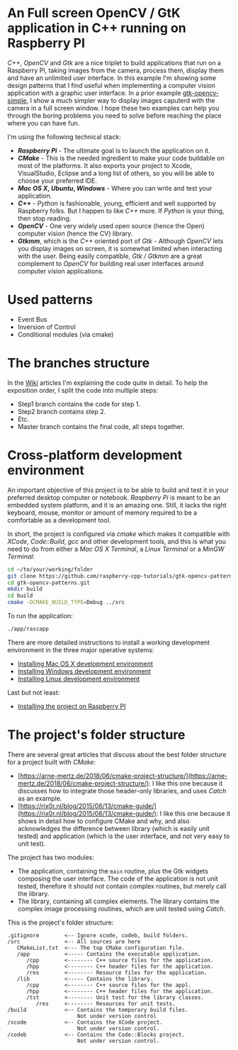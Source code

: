# An Full screen OpenCV / GtK application in C++ running on Raspberry PI

_C++_, _OpenCV_ and _Gtk_ are a nice triplet to build applications that run on a Raspberry PI, taking images from the camera, process them, display them and have an unlimited user interface. In this example I'm showing some design patterns that I find useful when implementing a computer vision application with a graphic user interface. In a prior example [gtk-opencv-simple](https://github.com/raspberry-cpp-tutorials/gtk-opencv-simple), I show a much simpler way to display images caputerd with the camera in a full screen window. I hope these two examples can help you through the boring problems you need to solve before reaching the place where you can have fun.

I'm using the following technical stack:

* **_Raspberry Pi_** - The ultimate goal is to launch the application on it.
* **_CMake_** - This is the needed ingredient to make your code buildable on most of the platforms. It also exports your project to  Xcode, VisualStudio, Eclipse and a long list of others, so you will be able to choose your preferred IDE.
* **_Mac OS X_, _Ubuntu_, _Windows_** - Where you can write and test your application.
* **_C++_** - _Python_ is fashionable, young, efficient and well supported by Raspberry folks. But I happen to like _C++_ more. If _Python_ is your thing, then stop reading.
* **_OpenCV_** - One very widely used open source (hence the Open) computer vision (hence the CV) library.
* **_Gtkmm_**, which is the _C++_ oriented port of _Gtk_ - Although _OpenCV_ lets you display images on screen, it is somewhat limited when interacting with the user. Being easily compatible, _Gtk / Gtkmm_ are a great complement to _OpenCV_ for building real user interfaces around computer vision applications.

# Used patterns
- Event Bus
- Inversion of Control
- Conditional modules (via cmake)

# The branches structure
In the [Wiki](https://github.com/raspberry-cpp-tutorials/gtk-opencv-patterns/wiki) articles I'm explaining the code quite in detail. To help the exposition order, I split the code into multiple steps:
- Step1 branch contains the code for step 1.
- Step2 branch contains step 2.
- Etc.
- Master branch contains the final code, all steps together.

# Cross-platform development environment
An important objective of this project is to be able to build and test it in your preferred desktop computer or notebook. _Raspberry Pi_ is meant to be an embedded system platform, and it is an amazing one. Still, it lacks the right keyboard, mouse, monitor or amount of memory required to be a comfortable as a development tool.

In short, the project is configured via _cmake_ which makes it compatible with _XCode_, _Code::Build_, _gcc_ and other development tools, and this is what you need to do from either a _Mac OS X Terminal_, a _Linux Terminal_ or a _MinGW Terminal_:

```Bash
cd ~/to/your/working/folder
git clone https://github.com/raspberry-cpp-tutorials/gtk-opencv-patterns.git
cd gtk-opencv-patterns.git
mkdir build
cd build
cmake -DCMAKE_BUILD_TYPE=Debug ../src
```

To run the application:

```Bash
./app/rascapp
```

There are more detailed instructions to install a working development environment in the three major operative systems:

* [Installing Mac OS X development environment](https://github.com/raspberry-cpp-tutorials/gtk-opencv-simple/wiki/Mac-OS-X-development-environment)
* [Installing Windows development environment](https://github.com/raspberry-cpp-tutorials/gtk-opencv-simple/wiki/Windows-development-environment)
* [Installing Linux development environment](https://github.com/raspberry-cpp-tutorials/gtk-opencv-simple/wiki/Linux-development-environment)

Last but not least:

* [Installing the project on Raspberry PI](https://github.com/raspberry-cpp-tutorials/gtk-opencv-simple/wiki/Installing-on-Raspberry-PI)

# The project's folder structure

There are several great articles that discuss about the best folder structure for a project built with _CMake_:

 * [https://arne-mertz.de/2018/06/cmake-project-structure/](https://arne-mertz.de/2018/06/cmake-project-structure/): I like this one because it discusses how to integrate those header-only libraries, and uses _Catch_ as an example.
 * [https://rix0r.nl/blog/2015/08/13/cmake-guide/](https://rix0r.nl/blog/2015/08/13/cmake-guide/): I like this one because it shows in detail how to configure CMake and why, and also acknowledges the difference between library (which is easily unit tested) and application (which is the user interface, and not very easy to unit test).

The project has two modules:
- The application, containing the ``main`` routine, plus the Gtk widgets composing the user interface. The code of the application is not unit tested, therefore it should not contain complex routines, but merely call the library.
- The library, containing all complex elements. The library contains the complex image processing routines, which are unit tested using _Catch_.

This is the project's folder structure:

```
.gitignore        <-- Ignore xcode, codeb, build folders.
/src              <-- All sources are here
   CMakeList.txt  <--- The top CMake configuration file.
   /app           <----- Contains the executable application.
      /cpp        <-------- C++ source files for the application.
      /hpp        <-------- C++ header files for the application.
      /res        <-------- Resource files for the application.
   /lib           <----- Contains the library.
      /cpp        <-------- C++ source files for the appl.
      /hpp        <-------- C++ header files for the application.
      /tst        <-------- Unit test for the library classes.
         /res     <-------- Resources for unit tests.
/build            <-- Contains the temporary build files. 
                      Not under version control
/xcode            <-- Contains the XCode project.
                      Not under version control.
/codeb            <-- Contains the Code::Blocks project. 
                      Not under version control. 
```
